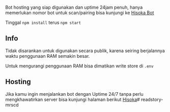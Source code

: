 Bot hosting yang siap digunakan dan uptime 24jam penuh, hanya memerlukan nomor bot untuk scan/pairing bisa kunjungi ke [Hisoka Bot](https://www.hisoka.net)

Tinggal `npm install` terus `npm start`

## Info

Tidak disarankan untuk digunakan secara publik, karena seiring berjalannya waktu penggunaan RAM semakin besar.

Untuk mengurangi penggunaan RAM bisa dimatikan write store di `.env`

## Hosting
Jika kamu ingin menjalankan bot dengan Uptime 24/7 tanpa perlu mengkhawatirkan server bisa kunjungi halaman berikut [Hisoka](https://hisoka.net)# readstory-mrscd
